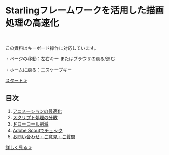 <div class="container">
<div class="hero-unit">
<h1><i class="fa fa-flash"></i> Starlingフレームワークを活用した描画処理の高速化</h1>
<br>
<p>この資料はキーボード操作に対応しています。</p>
<p>・ページの移動：左右キー またはブラウザの戻る/進む</p>
<p>・ホームに戻る：エスケープキー</p>


<p><a href="" class="btn btn-primary btn-large" id="link" src="0_1">スタート &raquo;</a></p>

</div>


<div class="row">
<div class="span4">
<h2><i class="fa fa-info"></i> 目次</h2>
<ol>
<li><a class="" href="" id="link" src="1_0">アニメーションの最適化</a></li>
<li><a class="" href="" id="link" src="2_0">スクリプト処理の分散</a></li>
<li><a class="" href="" id="link" src="3_0">ドローコール削減</a></li>
<li><a class="" href="" id="link" src="4_0">Adobe Scoutでチェック</a></li>

<li><a class="" href="" id="link" src="5_0">お問い合わせ・ご意見・ご質問</li>
</ol>
<p><a class="btn" href="" id="link" src="0_1">詳しく見る &raquo;</a></p>
</div>


</div>
</div> <!-- /container -->